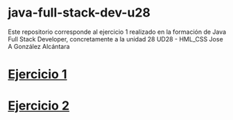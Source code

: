 # java-full-stack-dev-u28
Este repositorio corresponde al ejercicio 1 realizado en la formación de Java Full Stack Developer, concretamente a la unidad 28 UD28 - HML_CSS Jose A González Alcántara

<h1><a href="https://jagascripts.github.io/java-full-stack-dev-u28/Ejercicio1/index.html">Ejercicio 1</a></h1>
<h1><a href="https://jagascripts.github.io/java-full-stack-dev-u28/Ejercicio2/index.html">Ejercicio 2</a></h1>